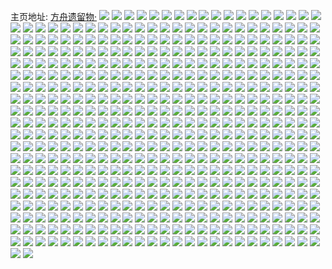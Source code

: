 主页地址: [方舟遗留物·](https://weibo.com/u/5250039933) 
![](https://wx4.sinaimg.cn/mw2000/005JiDdrly1h0zug7zqrkj30wi1ycb29.jpg) 
![](https://wx4.sinaimg.cn/mw2000/005JiDdrly1h0zufio4xvj30wi1ycb29.jpg) 
![](https://wx4.sinaimg.cn/mw2000/005JiDdrly1h0zolun19rj32c03401ky.jpg) 
![](https://wx4.sinaimg.cn/mw2000/005JiDdrly1h0z8pbam8rj30wi1ycqmg.jpg) 
![](https://wx4.sinaimg.cn/mw2000/005JiDdrly1h0z8gpj8ypj31ps1acgvw.jpg) 
![](https://wx4.sinaimg.cn/mw2000/005JiDdrly1h0z66s8z8sj30wi0ckdhm.jpg) 
![](https://wx4.sinaimg.cn/mw2000/005JiDdrly1h0yqgppq4zj30wi0emq5j.jpg) 
![](https://wx4.sinaimg.cn/mw2000/005JiDdrly1h0yqi1lr2wj30rv0e476k.jpg) 
![](https://wx4.sinaimg.cn/mw2000/005JiDdrly1h0y2yjh0rcj30wi19mjyg.jpg) 
![](https://wx4.sinaimg.cn/mw2000/005JiDdrly1h0xzfnkjnuj31zn2sru0y.jpg) 
![](https://wx4.sinaimg.cn/mw2000/005JiDdrly1h0xzfoeev8j31v72q2qv5.jpg) 
![](https://wx4.sinaimg.cn/mw2000/005JiDdrly1h0xzfq1htvj33402c01kz.jpg) 
![](https://wx4.sinaimg.cn/mw2000/005JiDdrly1h0xzfrxwm1j31sc2ds1ky.jpg) 
![](https://wx4.sinaimg.cn/mw2000/005JiDdrly1h0xzftgrvzj32c0340e82.jpg) 
![](https://wx4.sinaimg.cn/mw2000/005JiDdrly1h0xzfzcyjbj32c0340qv7.jpg) 
![](https://wx4.sinaimg.cn/mw2000/005JiDdrly1h0xzg1292jj32c0340hdu.jpg) 
![](https://wx4.sinaimg.cn/mw2000/005JiDdrly1h0xzg2e8otj32c0340u0y.jpg) 
![](https://wx4.sinaimg.cn/mw2000/005JiDdrly1h0xzg5ylvij30wi1ycql3.jpg) 
![](https://wx4.sinaimg.cn/mw2000/005JiDdrly1h0xzg4ijevj32c0340e82.jpg) 
![](https://wx4.sinaimg.cn/mw2000/005JiDdrly1h0wkf2t2fzj32c0340b2b.jpg) 
![](https://wx4.sinaimg.cn/mw2000/005JiDdrly1h0wkf1cawkj32c02yze82.jpg) 
![](https://wx4.sinaimg.cn/mw2000/005JiDdrly1h0valq5bv9j30wi0hr76f.jpg) 
![](https://wx4.sinaimg.cn/mw2000/005JiDdrly1h0vamlccd6j30wi0cw40e.jpg) 
![](https://wx4.sinaimg.cn/mw2000/005JiDdrly1h0umvgv90aj30wi1ycqce.jpg) 
![](https://wx4.sinaimg.cn/mw2000/005JiDdrly1h0tbz6kix1j30wi0o7gpc.jpg) 
![](https://wx4.sinaimg.cn/mw2000/005JiDdrly1h0tbz5lopuj30wi1ycagk.jpg) 
![](https://wx4.sinaimg.cn/mw2000/005JiDdrly1h0t3o2ftt6j32c03404qq.jpg) 
![](https://wx4.sinaimg.cn/mw2000/005JiDdrly1h0t3of90x5j31sc2dsu0x.jpg) 
![](https://wx4.sinaimg.cn/mw2000/005JiDdrly1h0t3oggiorj32c0340tyb.jpg) 
![](https://wx4.sinaimg.cn/mw2000/005JiDdrly1h0t3onb6qbj32c0340x6p.jpg) 
![](https://wx4.sinaimg.cn/mw2000/005JiDdrly1h0t351135fj30wi1yc19c.jpg) 
![](https://wx4.sinaimg.cn/mw2000/005JiDdrly1h0swj7bbx6j333y22zx6q.jpg) 
![](https://wx4.sinaimg.cn/mw2000/005JiDdrly1h0sbn0dhccj30wi1ycdxc.jpg) 
![](https://wx4.sinaimg.cn/mw2000/005JiDdrly1h0ryywviphj30wi1ycb29.jpg) 
![](https://wx4.sinaimg.cn/mw2000/005JiDdrly1h0qsowy3sbj30wi1egafq.jpg) 
![](https://wx4.sinaimg.cn/mw2000/005JiDdrly1h0qosgduoej30wi1yc4pp.jpg) 
![](https://wx4.sinaimg.cn/mw2000/005JiDdrly1h0py8sfzu6j30wi1ycjwj.jpg) 
![](https://wx4.sinaimg.cn/mw2000/005JiDdrly1h0pumzgjjbj32c03404qp.jpg) 
![](https://wx4.sinaimg.cn/mw2000/005JiDdrly1h0pun1464dj32c0340qv6.jpg) 
![](https://wx4.sinaimg.cn/mw2000/005JiDdrly1h0pupayghvj31sc2ds7wj.jpg) 
![](https://wx4.sinaimg.cn/mw2000/005JiDdrly1h0puq4prl4j31sc2dsx6p.jpg) 
![](https://wx4.sinaimg.cn/mw2000/005JiDdrly1h0pumyoko9j31sb29u1kx.jpg) 
![](https://wx4.sinaimg.cn/mw2000/005JiDdrly1h0pmvie9cmj30sg0sgjv3.jpg) 
![](https://wx4.sinaimg.cn/mw2000/005JiDdrly1h0pmvio01gj30sg0sg41k.jpg) 
![](https://wx4.sinaimg.cn/mw2000/005JiDdrly1h0pmvj89xhj30sg0sgt9b.jpg) 
![](https://wx4.sinaimg.cn/mw2000/005JiDdrly1h0pmvjpr1tj30sg0sgwgn.jpg) 
![](https://wx4.sinaimg.cn/mw2000/005JiDdrly1h0pmvk5jy4j30sg0sg3z7.jpg) 
![](https://wx4.sinaimg.cn/mw2000/005JiDdrly1h0ojiyaqisj30wi1yctdp.jpg) 
![](https://wx4.sinaimg.cn/mw2000/005JiDdrly1h0ojiwh10cj30wi1ycq7j.jpg) 
![](https://wx4.sinaimg.cn/mw2000/005JiDdrly1h0oi9nhm0rj32c0340qv5.jpg) 
![](https://wx4.sinaimg.cn/mw2000/005JiDdrly1h0nlo41jzij33402c0u0y.jpg) 
![](https://wx4.sinaimg.cn/mw2000/005JiDdrly1h0n8qfb0t3j32c02k6x6p.jpg) 
![](https://wx4.sinaimg.cn/mw2000/005JiDdrly1h0n7nj8780j30wi1yc13f.jpg) 
![](https://wx4.sinaimg.cn/mw2000/005JiDdrly1h0mnyf686lj30wi0xan1a.jpg) 
![](https://wx4.sinaimg.cn/mw2000/005JiDdrly1h0mns2tq23j30wi1ychai.jpg) 
![](https://wx4.sinaimg.cn/mw2000/005JiDdrly1h0kuwkq1onj30n90tkjv6.jpg) 
![](https://wx4.sinaimg.cn/mw2000/005JiDdrly1h0kuwl1e07j30ty0tytbx.jpg) 
![](https://wx4.sinaimg.cn/mw2000/005JiDdrly1h0ktesnd48j30ox0inn04.jpg) 
![](https://wx4.sinaimg.cn/mw2000/005JiDdrly1h0kt6cb8egj30j60hs0tt.jpg) 
![](https://wx4.sinaimg.cn/mw2000/005JiDdrly1h0jpmow8dlj30wi0kbadf.jpg) 
![](https://wx4.sinaimg.cn/mw2000/005JiDdrly1h0jpmrjw4jj30wi0rjq6q.jpg) 
![](https://wx4.sinaimg.cn/mw2000/005JiDdrly1h0io5tm2pvj31sc1sc4qp.jpg) 
![](https://wx4.sinaimg.cn/mw2000/005JiDdrly1h0io5wdk3fj31sc1sc4qp.jpg) 
![](https://wx4.sinaimg.cn/mw2000/005JiDdrly1h0io69xs5pj31sc1sckjl.jpg) 
![](https://wx4.sinaimg.cn/mw2000/005JiDdrly1h0io5pkrnjj31sc1scx6l.jpg) 
![](https://wx4.sinaimg.cn/mw2000/005JiDdrly1h0io62yzy5j32c02c0qv5.jpg) 
![](https://wx4.sinaimg.cn/mw2000/005JiDdrly1h0hdet15xwj30wi0n0gmx.jpg) 
![](https://wx4.sinaimg.cn/mw2000/005JiDdrly1h0fklnhdm5j30wi1gl7ce.jpg) 
![](https://wx4.sinaimg.cn/mw2000/005JiDdrly1h0fklo0plcj30wi0ry41y.jpg) 
![](https://wx4.sinaimg.cn/mw2000/005JiDdrly1h0fklmqskcj30wi1q644w.jpg) 
![](https://wx4.sinaimg.cn/mw2000/005JiDdrly1h0fkloet4fj30r82lr7d5.jpg) 
![](https://wx4.sinaimg.cn/mw2000/005JiDdrly1h0fkloxwpaj30wi1gw11g.jpg) 
![](https://wx4.sinaimg.cn/mw2000/005JiDdrly1h0fklpi52wj30wi0di75a.jpg) 
![](https://wx4.sinaimg.cn/mw2000/005JiDdrly1h0fklq645tj30r61rjgrj.jpg) 
![](https://wx4.sinaimg.cn/mw2000/005JiDdrly1h0fkm7kj1rj30wh15l42n.jpg) 
![](https://wx4.sinaimg.cn/mw2000/005JiDdrly1h0fkm78sspj30wi0e80vw.jpg) 
![](https://wx4.sinaimg.cn/mw2000/005JiDdrly1h0e9gsxqg7j32c0340hdt.jpg) 
![](https://wx4.sinaimg.cn/mw2000/005JiDdrly1h0bkhq01icj33402c0e82.jpg) 
![](https://wx4.sinaimg.cn/mw2000/005JiDdrly1h0biqjif02j32c03404qr.jpg) 
![](https://wx4.sinaimg.cn/mw2000/005JiDdrly1h0apfk0ul9j32c03401kx.jpg) 
![](https://wx4.sinaimg.cn/mw2000/005JiDdrly1h0ajdby1jqj30wi0e540s.jpg) 
![](https://wx4.sinaimg.cn/mw2000/005JiDdrly1h09iu6d9b7j30wi1ycn5g.jpg) 
![](https://wx4.sinaimg.cn/mw2000/005JiDdrly1h09dcic7rmj30wi0a3q4j.jpg) 
![](https://wx4.sinaimg.cn/mw2000/005JiDdrly1h08rmlvh8oj30wi17qwr1.jpg) 
![](https://wx4.sinaimg.cn/mw2000/005JiDdrly1h066utfnekj32c0340e82.jpg) 
![](https://wx4.sinaimg.cn/mw2000/005JiDdrly1h066uw18l0j30sg3qd7wi.jpg) 
![](https://wx4.sinaimg.cn/mw2000/005JiDdrly1h02b9uib5zj31sc2ds7wh.jpg) 
![](https://wx4.sinaimg.cn/mw2000/005JiDdrly1h02b9v2bkuj31o028v4qp.jpg) 
![](https://wx4.sinaimg.cn/mw2000/005JiDdrly1gzz7dru7clj32c0340kjm.jpg) 
![](https://wx4.sinaimg.cn/mw2000/005JiDdrly1gzz7ducoulj32bz2tsx6q.jpg) 
![](https://wx4.sinaimg.cn/mw2000/005JiDdrly1gzz7dz594bj32c0340kjm.jpg) 
![](https://wx4.sinaimg.cn/mw2000/005JiDdrly1gzz7eb882jj32c0340kjn.jpg) 
![](https://wx4.sinaimg.cn/mw2000/005JiDdrly1gzz7ecqlixj32c0340npa.jpg) 
![](https://wx4.sinaimg.cn/mw2000/005JiDdrly1gzz7edl61ij32c03404o6.jpg) 
![](https://wx4.sinaimg.cn/mw2000/005JiDdrly1gzz7dipy4zj32c0340npd.jpg) 
![](https://wx4.sinaimg.cn/mw2000/005JiDdrly1gzz7ef3yzoj30tu13utn9.jpg) 
![](https://wx4.sinaimg.cn/mw2000/005JiDdrly1gzwyjtz84nj30wi1ksdoq.jpg) 
![](https://wx4.sinaimg.cn/mw2000/005JiDdrly1gzwyjese9jj30wi0tlwio.jpg) 
![](https://wx4.sinaimg.cn/mw2000/005JiDdrly1gzumr01e6pj32c03401ky.jpg) 
![](https://wx4.sinaimg.cn/mw2000/005JiDdrly1gzt6x9sisvj32c02c0hdu.jpg) 
![](https://wx4.sinaimg.cn/mw2000/005JiDdrly1gzt6xe60rmj31sc2dswwc.jpg) 
![](https://wx4.sinaimg.cn/mw2000/005JiDdrly1gzt73j7ppcj31sc2dskjl.jpg) 
![](https://wx4.sinaimg.cn/mw2000/005JiDdrly1gzr9pnl8g4j32c03407wi.jpg) 
![](https://wx4.sinaimg.cn/mw2000/005JiDdrly1gzr9pmispoj30u00px75m.jpg) 
![](https://wx4.sinaimg.cn/mw2000/005JiDdrly1gzj82wppnyj30wi0m6n01.jpg) 
![](https://wx4.sinaimg.cn/mw2000/005JiDdrgy1gzi1haac3bj30wi1ycx6p.jpg) 
![](https://wx4.sinaimg.cn/mw2000/005JiDdrly1gzhxd9nyifj30wi10sjza.jpg) 
![](https://wx4.sinaimg.cn/mw2000/005JiDdrly1gzhxd94ky3j33402c07wj.jpg) 
![](https://wx4.sinaimg.cn/mw2000/005JiDdrly1gzfq2hbhhxj32c03401kz.jpg) 
![](https://wx4.sinaimg.cn/mw2000/005JiDdrly1gzfq2kf5mlj32c03407wi.jpg) 
![](https://wx4.sinaimg.cn/mw2000/005JiDdrly1gzfq2nb8s2j32c03407wi.jpg) 
![](https://wx4.sinaimg.cn/mw2000/005JiDdrly1gzfq2pwm0jj32c02ujhdu.jpg) 
![](https://wx4.sinaimg.cn/mw2000/005JiDdrly1gzfq2tr0r3j32c0340e82.jpg) 
![](https://wx4.sinaimg.cn/mw2000/005JiDdrly1gzfq2wc2ebj32c03404qq.jpg) 
![](https://wx4.sinaimg.cn/mw2000/005JiDdrly1gzfq348ql9j32c0340hdv.jpg) 
![](https://wx4.sinaimg.cn/mw2000/005JiDdrly1gzfq39zj7vj32c0340qv6.jpg) 
![](https://wx4.sinaimg.cn/mw2000/005JiDdrly1gz9btwfrw1j30wi178grd.jpg) 
![](https://wx4.sinaimg.cn/mw2000/005JiDdrly1gyuqp3e6sfj30wi1yce3v.jpg) 
![](https://wx4.sinaimg.cn/mw2000/005JiDdrly1gyf9svhztyj30u01ltaoe.jpg) 
![](https://wx4.sinaimg.cn/mw2000/005JiDdrly1gyf8tpi38ij30u01sxtl6.jpg) 
![](https://wx4.sinaimg.cn/mw2000/005JiDdrly1gxv3jg641xj30wi1yck81.jpg) 
![](https://wx4.sinaimg.cn/mw2000/005JiDdrly1gxtwgut7prj30wi0r8jun.jpg) 
![](https://wx4.sinaimg.cn/mw2000/005JiDdrly1gxqh8y5l3wj32c0340u0y.jpg) 
![](https://wx4.sinaimg.cn/mw2000/005JiDdrly1gxqh92h3qnj32c02c0hdu.jpg) 
![](https://wx4.sinaimg.cn/mw2000/005JiDdrly1gxqh96nngij32c0340hdv.jpg) 
![](https://wx4.sinaimg.cn/mw2000/005JiDdrly1gxqh9fumscj32c03407wj.jpg) 
![](https://wx4.sinaimg.cn/mw2000/005JiDdrly1gxqh9k7bikj32c03404qr.jpg) 
![](https://wx4.sinaimg.cn/mw2000/005JiDdrly1gxqh9omfzjj32c0340npf.jpg) 
![](https://wx4.sinaimg.cn/mw2000/005JiDdrly1gxqh9ru04dj32ds1scb2a.jpg) 
![](https://wx4.sinaimg.cn/mw2000/005JiDdrly1gxqh9vrukgj32722xf4qr.jpg) 
![](https://wx4.sinaimg.cn/mw2000/005JiDdrly1gxqh9zdj34j32c0340npf.jpg) 
![](https://wx4.sinaimg.cn/mw2000/005JiDdrly1gxqha0ylsyj32dr1pmu0x.jpg) 
![](https://wx4.sinaimg.cn/mw2000/005JiDdrly1gxqhahum13j32c0340qv7.jpg) 
![](https://wx4.sinaimg.cn/mw2000/005JiDdrly1gxqhb5gi8gj31yc0wiqv5.jpg) 
![](https://wx4.sinaimg.cn/mw2000/005JiDdrly1gxp49vwxjwj30wi160n2q.jpg) 
![](https://wx4.sinaimg.cn/mw2000/005JiDdrly1gxp1yudz41j32c03407wi.jpg) 
![](https://wx4.sinaimg.cn/mw2000/005JiDdrly1gxp1ywm0kfj32c0340npg.jpg) 
![](https://wx4.sinaimg.cn/mw2000/005JiDdrly1gxouis83epj30mi0u07am.jpg) 
![](https://wx4.sinaimg.cn/mw2000/005JiDdrly1gxouii74vij32c0340npe.jpg) 
![](https://wx4.sinaimg.cn/mw2000/005JiDdrly1gxouije6juj32c03404qq.jpg) 
![](https://wx4.sinaimg.cn/mw2000/005JiDdrly1gxoujbs2ldj30u01sxti4.jpg) 
![](https://wx4.sinaimg.cn/mw2000/005JiDdrly1gxouikomhij32c03404qq.jpg) 
![](https://wx4.sinaimg.cn/mw2000/005JiDdrly1gxor3zrzexj30wi0pwwm4.jpg) 
![](https://wx4.sinaimg.cn/mw2000/005JiDdrly1gxnyuhv82rj30wi0o5440.jpg) 
![](https://wx4.sinaimg.cn/mw2000/005JiDdrly1gxl8wiaheij32c03407wk.jpg) 
![](https://wx4.sinaimg.cn/mw2000/005JiDdrly1gxjjq6ndsej33402c04qq.jpg) 
![](https://wx4.sinaimg.cn/mw2000/005JiDdrly1gxjjq7gxsvj31of2c0b0i.jpg) 
![](https://wx4.sinaimg.cn/mw2000/005JiDdrly1gxjjqa3d8nj33402c07wi.jpg) 
![](https://wx4.sinaimg.cn/mw2000/005JiDdrly1gxjjqe1ujmj33402c0kjn.jpg) 
![](https://wx4.sinaimg.cn/mw2000/005JiDdrly1gxjjnrc1mhj32801o0e82.jpg) 
![](https://wx4.sinaimg.cn/mw2000/005JiDdrly1gxjjqzznnlj33402c0qv7.jpg) 
![](https://wx4.sinaimg.cn/mw2000/005JiDdrly1gxjjr3movrj33402c0npf.jpg) 
![](https://wx4.sinaimg.cn/mw2000/005JiDdrly1gxjjr7lzkzj33402c04qs.jpg) 
![](https://wx4.sinaimg.cn/mw2000/005JiDdrly1gxjjrbe9v0j33402c0x6r.jpg) 
![](https://wx4.sinaimg.cn/mw2000/005JiDdrly1gxjjrixs7yj33402c0npf.jpg) 
![](https://wx4.sinaimg.cn/mw2000/005JiDdrly1gxjjrmjmuaj333z1zwb2b.jpg) 
![](https://wx4.sinaimg.cn/mw2000/005JiDdrly1gxjjrro26aj33402c0npg.jpg) 
![](https://wx4.sinaimg.cn/mw2000/005JiDdrly1gxgk023sqhj30wi1yc489.jpg) 
![](https://wx4.sinaimg.cn/mw2000/005JiDdrly1gxfts3r9kyj33402c0hdu.jpg) 
![](https://wx4.sinaimg.cn/mw2000/005JiDdrly1gxfts1hol3j33402c07wi.jpg) 
![](https://wx4.sinaimg.cn/mw2000/005JiDdrly1gxfts6uvnyj32c03401kz.jpg) 
![](https://wx4.sinaimg.cn/mw2000/005JiDdrly1gxfts98aeyj32c03404qq.jpg) 
![](https://wx4.sinaimg.cn/mw2000/005JiDdrly1gxgrij0onmj32c03401kx.jpg) 
![](https://wx4.sinaimg.cn/mw2000/005JiDdrly1gxevithu6vj32tc2407wi.jpg) 
![](https://wx4.sinaimg.cn/mw2000/005JiDdrly1gxevj4c77nj33402c0kjm.jpg) 
![](https://wx4.sinaimg.cn/mw2000/005JiDdrly1gxeviwomo6j31ww2pghdt.jpg) 
![](https://wx4.sinaimg.cn/mw2000/005JiDdrly1gxevj8w2pyj31ww2pgqru.jpg) 
![](https://wx4.sinaimg.cn/mw2000/005JiDdrly1gxevj84nldj30u013z43h.jpg) 
![](https://wx4.sinaimg.cn/mw2000/005JiDdrly1gxeviu19i9j30bg08ljrm.jpg) 
![](https://wx4.sinaimg.cn/mw2000/005JiDdrly1gxehqf1annj31uf0pcn3k.jpg) 
![](https://wx4.sinaimg.cn/mw2000/005JiDdrly1gxdjdolt8oj32c03404qr.jpg) 
![](https://wx4.sinaimg.cn/mw2000/005JiDdrly1gxcatxosgxj329h30nqv5.jpg) 
![](https://wx4.sinaimg.cn/mw2000/005JiDdrly1gxacpw5q1wj30iy0nq3zq.jpg) 
![](https://wx4.sinaimg.cn/mw2000/005JiDdrly1gxacpvswhtj30lv0q5gnk.jpg) 
![](https://wx4.sinaimg.cn/mw2000/005JiDdrly1gxa97prjhbj31l50whnco.jpg) 
![](https://wx4.sinaimg.cn/mw2000/005JiDdrly1gxa97s6kvrj32c0340b2b.jpg) 
![](https://wx4.sinaimg.cn/mw2000/005JiDdrly1gxa97t1hnkj32712xehdu.jpg) 
![](https://wx4.sinaimg.cn/mw2000/005JiDdrly1gxa97twnq7j320e20e7wi.jpg) 
![](https://wx4.sinaimg.cn/mw2000/005JiDdrly1gxa97ntsg8j32c03401kz.jpg) 
![](https://wx4.sinaimg.cn/mw2000/005JiDdrly1gxa97wjh9dj32c03401l1.jpg) 
![](https://wx4.sinaimg.cn/mw2000/005JiDdrly1gxa97z11d4j329v2yuqv7.jpg) 
![](https://wx4.sinaimg.cn/mw2000/005JiDdrly1gxa980ksl2j31sc2dsnpe.jpg) 
![](https://wx4.sinaimg.cn/mw2000/005JiDdrly1gxa9825dzhj327l27lhdu.jpg) 
![](https://wx4.sinaimg.cn/mw2000/005JiDdrly1gxa9868h15j32c0340npf.jpg) 
![](https://wx4.sinaimg.cn/mw2000/005JiDdrly1gxa9878zn3j31sc2dsb2a.jpg) 
![](https://wx4.sinaimg.cn/mw2000/005JiDdrly1gxa97oy3iej31sc2ds7wi.jpg) 
![](https://wx4.sinaimg.cn/mw2000/005JiDdrly1gxa9885x69j31sc2ds1ky.jpg) 
![](https://wx4.sinaimg.cn/mw2000/005JiDdrly1gxa989r9h3j32c0340hdu.jpg) 
![](https://wx4.sinaimg.cn/mw2000/005JiDdrly1gxa98ci0xtj32c0340qv8.jpg) 
![](https://wx4.sinaimg.cn/mw2000/005JiDdrly1gxa98dhpz0j32c03404qr.jpg) 
![](https://wx4.sinaimg.cn/mw2000/005JiDdrly1gxa98ezc8zj32c0340npf.jpg) 
![](https://wx4.sinaimg.cn/mw2000/005JiDdrly1gxa98gpe5cj31sc2dse82.jpg) 
![](https://wx4.sinaimg.cn/mw2000/005JiDdrly1gx8qzukhy3j33402c0e83.jpg) 
![](https://wx4.sinaimg.cn/mw2000/005JiDdrly1gx8qzw8cbij33402c0kjl.jpg) 
![](https://wx4.sinaimg.cn/mw2000/005JiDdrly1gx8r01ifbwj33402c0e84.jpg) 
![](https://wx4.sinaimg.cn/mw2000/005JiDdrly1gx8r1gtcryj32c0340kjn.jpg) 
![](https://wx4.sinaimg.cn/mw2000/005JiDdrly1gx7t7lqz24j32c03401kx.jpg) 
![](https://wx4.sinaimg.cn/mw2000/005JiDdrly1gx7t7nphlrj33402c0kjm.jpg) 
![](https://wx4.sinaimg.cn/mw2000/005JiDdrly1gx7t7oydsyj32c03404qp.jpg) 
![](https://wx4.sinaimg.cn/mw2000/005JiDdrly1gx7miacv5gj32c0340qv6.jpg) 
![](https://wx4.sinaimg.cn/mw2000/005JiDdrly1gx7ir9dc4dj32c03401kz.jpg) 
![](https://wx4.sinaimg.cn/mw2000/005JiDdrly1gx7ahqivl2j30wi18pgp5.jpg) 
![](https://wx4.sinaimg.cn/mw2000/005JiDdrly1gx6mwqvoabj31sc2dsx6q.jpg) 
![](https://wx4.sinaimg.cn/mw2000/005JiDdrly1gx6n00vqj2j30yi0pgwia.jpg) 
![](https://wx4.sinaimg.cn/mw2000/005JiDdrly1gx6n082v3wj327o2y9hdv.jpg) 
![](https://wx4.sinaimg.cn/mw2000/005JiDdrly1gx6n01qjkcj32c0340npe.jpg) 
![](https://wx4.sinaimg.cn/mw2000/005JiDdrly1gx6n039v48j33402c07wj.jpg) 
![](https://wx4.sinaimg.cn/mw2000/005JiDdrly1gx6n052yxhj32c03404qp.jpg) 
![](https://wx4.sinaimg.cn/mw2000/005JiDdrly1gx6mzzqnccj33402c04qr.jpg) 
![](https://wx4.sinaimg.cn/mw2000/005JiDdrly1gx6n0aktc0j33402c0qv8.jpg) 
![](https://wx4.sinaimg.cn/mw2000/005JiDdrly1gx6n0cjz4dj32c02c07wi.jpg) 
![](https://wx4.sinaimg.cn/mw2000/005JiDdrly1gx6d1zslecj317q1mchdt.jpg) 
![](https://wx4.sinaimg.cn/mw2000/005JiDdrly1gx6d22pcm3j317q1mcb29.jpg) 
![](https://wx4.sinaimg.cn/mw2000/005JiDdrly1gx6d24vb2aj31mc17qkjl.jpg) 
![](https://wx4.sinaimg.cn/mw2000/005JiDdrly1gx6d26n5y8j317q1mc7wh.jpg) 
![](https://wx4.sinaimg.cn/mw2000/005JiDdrly1gx64kp58d2j30wi1yc4g8.jpg) 
![](https://wx4.sinaimg.cn/mw2000/005JiDdrly1gx64kog2snj30wi1yc4fq.jpg) 
![](https://wx4.sinaimg.cn/mw2000/005JiDdrly1gx5k9j5v4wj32c03404qp.jpg) 
![](https://wx4.sinaimg.cn/mw2000/005JiDdrly1gx5k9mwqtqj32c0340e81.jpg) 
![](https://wx4.sinaimg.cn/mw2000/005JiDdrly1gx4jv6hx7rj335s23unpe.jpg) 
![](https://wx4.sinaimg.cn/mw2000/005JiDdrly1gx4b0xcukdj31sc2ds1ky.jpg) 
![](https://wx4.sinaimg.cn/mw2000/005JiDdrly1gx44j1fbhzj30wi1yc4f0.jpg) 
![](https://wx4.sinaimg.cn/mw2000/005JiDdrly1gx2vsayl2dj32c03401ky.jpg) 
![](https://wx4.sinaimg.cn/mw2000/005JiDdrly1gx2vsnhndaj33402c0b2a.jpg) 
![](https://wx4.sinaimg.cn/mw2000/005JiDdrly1gx2vspvfx8j33402c0u0y.jpg) 
![](https://wx4.sinaimg.cn/mw2000/005JiDdrly1gx2vst08tzj33402c0b2b.jpg) 
![](https://wx4.sinaimg.cn/mw2000/005JiDdrly1gx2vtdmtg4j313u0tuk6s.jpg) 
![](https://wx4.sinaimg.cn/mw2000/005JiDdrly1gx24or96xgj31sc2dsx6p.jpg) 
![](https://wx4.sinaimg.cn/mw2000/005JiDdrly1gx21h884m6j33402c0e82.jpg) 
![](https://wx4.sinaimg.cn/mw2000/005JiDdrly1gx21ha08f7j33402c0x6p.jpg) 
![](https://wx4.sinaimg.cn/mw2000/005JiDdrly1gx1yw0p8nwj33402c0x6p.jpg) 
![](https://wx4.sinaimg.cn/mw2000/005JiDdrly1gx1yw22xc5j32c0340x6p.jpg) 
![](https://wx4.sinaimg.cn/mw2000/005JiDdrly1gx0rdo5tt3j31sc2ds4qq.jpg) 
![](https://wx4.sinaimg.cn/mw2000/005JiDdrly1gx0rdpta3rj31sc2dshdt.jpg) 
![](https://wx4.sinaimg.cn/mw2000/005JiDdrly1gx0rdr8f05j31sc2dse81.jpg) 
![](https://wx4.sinaimg.cn/mw2000/005JiDdrly1gx0reslm7gj33402c04qr.jpg) 
![](https://wx4.sinaimg.cn/mw2000/005JiDdrly1gx0rev117ej32c0340b2a.jpg) 
![](https://wx4.sinaimg.cn/mw2000/005JiDdrly1gx0rewihvqj33402c07wi.jpg) 
![](https://wx4.sinaimg.cn/mw2000/005JiDdrly1gx0pwzefpkj31xa340x6s.jpg) 
![](https://wx4.sinaimg.cn/mw2000/005JiDdrly1gx0nwaovi1j32c0340b2b.jpg) 
![](https://wx4.sinaimg.cn/mw2000/005JiDdrly1gx0nw8mkuoj33402c01kz.jpg) 
![](https://wx4.sinaimg.cn/mw2000/005JiDdrly1gx0nwbte21j32c03404qq.jpg) 
![](https://wx4.sinaimg.cn/mw2000/005JiDdrly1gx0nwcyfhcj33402c0b2a.jpg) 
![](https://wx4.sinaimg.cn/mw2000/005JiDdrly1gx0gwgtnf4j30wi14oagz.jpg) 
![](https://wx4.sinaimg.cn/mw2000/005JiDdrly1gx0c3injb2j30wi17hq5q.jpg) 
![](https://wx4.sinaimg.cn/mw2000/005JiDdrly1gwzxncqgcwj30wh1yb14y.jpg) 
![](https://wx4.sinaimg.cn/mw2000/005JiDdrly1gwzr31a18oj32c0340tza.jpg) 
![](https://wx4.sinaimg.cn/mw2000/005JiDdrly1gwzlt084r3j33402c01kz.jpg) 
![](https://wx4.sinaimg.cn/mw2000/005JiDdrly1gwzlk65nlzj32c03407wj.jpg) 
![](https://wx4.sinaimg.cn/mw2000/005JiDdrly1gwyi0yp946j30wi1t0gwh.jpg) 
![](https://wx4.sinaimg.cn/mw2000/005JiDdrly1gwygbes12mj33402c01ky.jpg) 
![](https://wx4.sinaimg.cn/mw2000/005JiDdrly1gwyezkmql9j31sc2dsb2a.jpg) 
![](https://wx4.sinaimg.cn/mw2000/005JiDdrly1gwyezlm2m0j31sc2dsu0x.jpg) 
![](https://wx4.sinaimg.cn/mw2000/005JiDdrly1gwyezrba8xj30pi0s8n4h.jpg) 
![](https://wx4.sinaimg.cn/mw2000/005JiDdrly1gwyezn1nnuj33402c0hdu.jpg) 
![](https://wx4.sinaimg.cn/mw2000/005JiDdrly1gwyezin9lmj32c0340hdu.jpg) 
![](https://wx4.sinaimg.cn/mw2000/005JiDdrly1gwyf0b22i0j32c0340npf.jpg) 
![](https://wx4.sinaimg.cn/mw2000/005JiDdrly1gwycvc7au1j33402c04qq.jpg) 
![](https://wx4.sinaimg.cn/mw2000/005JiDdrly1gwycvh6g2nj33402c0u0x.jpg) 
![](https://wx4.sinaimg.cn/mw2000/005JiDdrly1gwy0a2k8bdj32c0340b2a.jpg) 
![](https://wx4.sinaimg.cn/mw2000/005JiDdrly1gwxeg3v5pcj32c0340npe.jpg) 
![](https://wx4.sinaimg.cn/mw2000/005JiDdrly1gwxcdbnrp8j31oz2zx1ky.jpg) 
![](https://wx4.sinaimg.cn/mw2000/005JiDdrly1gwxcd9dggkj33402c0hdu.jpg) 
![](https://wx4.sinaimg.cn/mw2000/005JiDdrly1gwxcdclwpaj32c03401kx.jpg) 
![](https://wx4.sinaimg.cn/mw2000/005JiDdrly1gwxce7zaqaj33402c0u0y.jpg) 
![](https://wx4.sinaimg.cn/mw2000/005JiDdrly1gwxcfmq5n0j33402c0hdu.jpg) 
![](https://wx4.sinaimg.cn/mw2000/005JiDdrly1gwxcgckwrtj32c02c01ky.jpg) 
![](https://wx4.sinaimg.cn/mw2000/005JiDdrly1gww8wvoqk8j30wi1yc7ad.jpg) 
![](https://wx4.sinaimg.cn/mw2000/005JiDdrly1gwvs90iu3pj31sc2dsnpe.jpg) 
![](https://wx4.sinaimg.cn/mw2000/005JiDdrly1gwvs91p3vzj3245340b29.jpg) 
![](https://wx4.sinaimg.cn/mw2000/005JiDdrly1gwvs8ylwa7j31sc2dsu0x.jpg) 
![](https://wx4.sinaimg.cn/mw2000/005JiDdrly1gwvs94f15uj33402c0b2c.jpg) 
![](https://wx4.sinaimg.cn/mw2000/005JiDdrly1gwvs97deqcj32c0340kjm.jpg) 
![](https://wx4.sinaimg.cn/mw2000/005JiDdrly1gwvs9b0fgpj31pu2xvqv6.jpg) 
![](https://wx4.sinaimg.cn/mw2000/005JiDdrly1gwvs9d9xyoj31sc2ds1kz.jpg) 
![](https://wx4.sinaimg.cn/mw2000/005JiDdrly1gwvs9e5sgfj32c02c0e81.jpg) 
![](https://wx4.sinaimg.cn/mw2000/005JiDdrly1gwvs9g03ucj31sc2ds4qq.jpg) 
![](https://wx4.sinaimg.cn/mw2000/005JiDdrly1gwuz7r17duj32c0340e83.jpg) 
![](https://wx4.sinaimg.cn/mw2000/005JiDdrly1gwtohehh0mj32c0340qv6.jpg) 
![](https://wx4.sinaimg.cn/mw2000/005JiDdrly1gwtohfx5znj33402c0qv6.jpg) 
![](https://wx4.sinaimg.cn/mw2000/005JiDdrly1gwtohhjiudj33402c0qv5.jpg) 
![](https://wx4.sinaimg.cn/mw2000/005JiDdrly1gwtltg90grj32c0340b2b.jpg) 
![](https://wx4.sinaimg.cn/mw2000/005JiDdrly1gwsq89ts6ej32c03404qr.jpg) 
![](https://wx4.sinaimg.cn/mw2000/005JiDdrly1gwsj5xvhcrj32c0340kjn.jpg) 
![](https://wx4.sinaimg.cn/mw2000/005JiDdrly1gwsj62h2u8j31pg2dsnpd.jpg) 
![](https://wx4.sinaimg.cn/mw2000/005JiDdrly1gwsj67akh9j32c0340x6p.jpg) 
![](https://wx4.sinaimg.cn/mw2000/005JiDdrly1gwsj5k41bhj32c03401l0.jpg) 
![](https://wx4.sinaimg.cn/mw2000/005JiDdrly1gwsj6blffgj31sc2dskjl.jpg) 
![](https://wx4.sinaimg.cn/mw2000/005JiDdrly1gwsj6h72kgj32c0340u0x.jpg) 
![](https://wx4.sinaimg.cn/mw2000/005JiDdrly1gwqf3a4e22j32c0340kjl.jpg) 
![](https://wx4.sinaimg.cn/mw2000/005JiDdrly1gwqb0mjo8cj31sc2dsqv6.jpg) 
![](https://wx4.sinaimg.cn/mw2000/005JiDdrly1gwqbbi8d1ej31sc2dsu0x.jpg) 
![](https://wx4.sinaimg.cn/mw2000/005JiDdrly1gwq7oznhydj33402c0npd.jpg) 
![](https://wx4.sinaimg.cn/mw2000/005JiDdrly1gwq5eoa25gj31sc2ds7wi.jpg) 
![](https://wx4.sinaimg.cn/mw2000/005JiDdrly1gwpzi75fugj30u01sxgt9.jpg) 
![](https://wx4.sinaimg.cn/mw2000/005JiDdrly1gwpjblvxqtj33402c0kjl.jpg) 
![](https://wx4.sinaimg.cn/mw2000/005JiDdrly1gwpjbncessj32c0340u0x.jpg) 
![](https://wx4.sinaimg.cn/mw2000/005JiDdrly1gwpjbo6g8ej326m2wu4qp.jpg) 
![](https://wx4.sinaimg.cn/mw2000/005JiDdrly1gwpbrvhi3kj32c0340qv6.jpg) 
![](https://wx4.sinaimg.cn/mw2000/005JiDdrly1gwp5rcoqtaj32c03407wi.jpg) 
![](https://wx4.sinaimg.cn/mw2000/005JiDdrly1gwp5raxzucj33402c04qr.jpg) 
![](https://wx4.sinaimg.cn/mw2000/005JiDdrly1gwp5rdgt7kj32c0340u0x.jpg) 
![](https://wx4.sinaimg.cn/mw2000/005JiDdrly1gwp5rehxgaj32c0340kjl.jpg) 
![](https://wx4.sinaimg.cn/mw2000/005JiDdrly1gwp42b56axj33402c0hdu.jpg) 
![](https://wx4.sinaimg.cn/mw2000/005JiDdrly1gwp42ct5gnj32c0340kjn.jpg) 
![](https://wx4.sinaimg.cn/mw2000/005JiDdrly1gwp42dt8qqj33402c0kjl.jpg) 
![](https://wx4.sinaimg.cn/mw2000/005JiDdrly1gwp42f8wp5j33402c0kjm.jpg) 
![](https://wx4.sinaimg.cn/mw2000/005JiDdrly1gwp42gsjhej32c02c0kjm.jpg) 
![](https://wx4.sinaimg.cn/mw2000/005JiDdrly1gwp429wxqrj32c0340u10.jpg) 
![](https://wx4.sinaimg.cn/mw2000/005JiDdrly1gwo8mua2j2j32c0340qv5.jpg) 
![](https://wx4.sinaimg.cn/mw2000/005JiDdrly1gwo8myh7ppj31sc2dsb29.jpg) 
![](https://wx4.sinaimg.cn/mw2000/005JiDdrly1gwo8e7dwxej30rl1pon2s.jpg) 
![](https://wx4.sinaimg.cn/mw2000/005JiDdrly1gwo5jes4jhj32c03407wj.jpg) 
![](https://wx4.sinaimg.cn/mw2000/005JiDdrly1gwo10czwcrj32c03407wi.jpg) 
![](https://wx4.sinaimg.cn/mw2000/005JiDdrly1gwo10awed3j33402c0qv5.jpg) 
![](https://wx4.sinaimg.cn/mw2000/005JiDdrly1gwo10enlrnj33402c04qq.jpg) 
![](https://wx4.sinaimg.cn/mw2000/005JiDdrly1gwkwc72zssj31sc2dsu0x.jpg) 
![](https://wx4.sinaimg.cn/mw2000/005JiDdrly1gwkwc98upsj31sc2dsqv5.jpg) 
![](https://wx4.sinaimg.cn/mw2000/005JiDdrly1gwkwgq7w3ej335s23u1ky.jpg) 
![](https://wx4.sinaimg.cn/mw2000/005JiDdrly1gwkwetdt6kj322m23t4qp.jpg) 
![](https://wx4.sinaimg.cn/mw2000/005JiDdrly1gwkwexgc34j335s23uu0y.jpg) 
![](https://wx4.sinaimg.cn/mw2000/005JiDdrly1gwkwc4gd2aj335s23uqv6.jpg) 
![](https://wx4.sinaimg.cn/mw2000/005JiDdrly1gwkweyrobxj32c0340x6p.jpg) 
![](https://wx4.sinaimg.cn/mw2000/005JiDdrly1gwkwezoo0qj31sc2dsb29.jpg) 
![](https://wx4.sinaimg.cn/mw2000/005JiDdrly1gwkwf2ssxmj31sc2dshdu.jpg) 
![](https://wx4.sinaimg.cn/mw2000/005JiDdrly1gwkwf3ziozj33402c0npe.jpg) 
![](https://wx4.sinaimg.cn/mw2000/005JiDdrly1gwkwlxmrnwj31sc2dse81.jpg) 
![](https://wx4.sinaimg.cn/mw2000/005JiDdrly1gwlkv9unbnj31sc2dsx6p.jpg) 
![](https://wx4.sinaimg.cn/mw2000/005JiDdrly1gwkwf5mrecj33402c0u0y.jpg) 
![](https://wx4.sinaimg.cn/mw2000/005JiDdrly1gwkwgxjywwj328s2zpqv5.jpg) 
![](https://wx4.sinaimg.cn/mw2000/005JiDdrly1gwkwgzh8ejj32c0340u0y.jpg) 
![](https://wx4.sinaimg.cn/mw2000/005JiDdrly1gwkwh34xzwj31sc2dse81.jpg) 
![](https://wx4.sinaimg.cn/mw2000/005JiDdrly1gwkwh4bxudj31sc2dskjl.jpg) 
![](https://wx4.sinaimg.cn/mw2000/005JiDdrly1gwkwi5vjoqj33402c0npe.jpg) 
![](https://wx4.sinaimg.cn/mw2000/005JiDdrly1gwke0p2f0uj327m2y5kjm.jpg) 
![](https://wx4.sinaimg.cn/mw2000/005JiDdrly1gwke2vomznj31sc2dsnpe.jpg) 
![](https://wx4.sinaimg.cn/mw2000/005JiDdrly1gwk932r8zwj32c0340kjl.jpg) 
![](https://wx4.sinaimg.cn/mw2000/005JiDdrly1gwjnjvbun8j32c03401kz.jpg) 
![](https://wx4.sinaimg.cn/mw2000/005JiDdrly1gwjgozjt4tj33402c0b2a.jpg) 
![](https://wx4.sinaimg.cn/mw2000/005JiDdrly1gwjgoxa33aj33402c0hdu.jpg) 
![](https://wx4.sinaimg.cn/mw2000/005JiDdrly1gwiiolu32aj30u01sxgts.jpg) 
![](https://wx4.sinaimg.cn/mw2000/005JiDdrly1gwhwa58f6hj32c0340e82.jpg) 
![](https://wx4.sinaimg.cn/mw2000/005JiDdrly1gwh3ekqek0j30wi0dpabp.jpg) 
![](https://wx4.sinaimg.cn/mw2000/005JiDdrly1gwh0fser8gj31rn2zgu0x.jpg) 
![](https://wx4.sinaimg.cn/mw2000/005JiDdrly1gwgz2jk4r3j32c0340u0y.jpg) 
![](https://wx4.sinaimg.cn/mw2000/005JiDdrly1gwgxdbdexwj32c0340x6q.jpg) 
![](https://wx4.sinaimg.cn/mw2000/005JiDdrly1gwg1lwe9dxj32c0340u0y.jpg) 
![](https://wx4.sinaimg.cn/mw2000/005JiDdrly1gwg1m09jlcj32c03407wj.jpg) 
![](https://wx4.sinaimg.cn/mw2000/005JiDdrly1gwg1oeo9odj31sb24d7wi.jpg) 
![](https://wx4.sinaimg.cn/mw2000/005JiDdrly1gwg1m29mjpj33402c01ky.jpg) 
![](https://wx4.sinaimg.cn/mw2000/005JiDdrly1gwg1m4izuwj32c03404qq.jpg) 
![](https://wx4.sinaimg.cn/mw2000/005JiDdrly1gwg1ls0c1fj32c0340u0x.jpg) 
![](https://wx4.sinaimg.cn/mw2000/005JiDdrly1gwftk1odgcj30wi0thqeq.jpg) 
![](https://wx4.sinaimg.cn/mw2000/005JiDdrly1gwftk8lvzrj30wi0mmth3.jpg) 
![](https://wx4.sinaimg.cn/mw2000/005JiDdrly1gwfirxnd1oj30wi1ycha2.jpg) 
![](https://wx4.sinaimg.cn/mw2000/005JiDdrly1gwewv1w846j32c03401kz.jpg) 
![](https://wx4.sinaimg.cn/mw2000/005JiDdrly1gwel7rm8rjj30wi1ax448.jpg) 
![](https://wx4.sinaimg.cn/mw2000/005JiDdrly1gwel7shy7xj30wi190wjl.jpg) 
![](https://wx4.sinaimg.cn/mw2000/005JiDdrly1gwel7td5ndj30wi18w43k.jpg) 
![](https://wx4.sinaimg.cn/mw2000/005JiDdrly1gwel7r7a9zj30wi190q7z.jpg) 
![](https://wx4.sinaimg.cn/mw2000/005JiDdrly1gwel7tvdqqj30wi18e78v.jpg) 
![](https://wx4.sinaimg.cn/mw2000/005JiDdrly1gwel7uc7bpj30wi1j6qa6.jpg) 
![](https://wx4.sinaimg.cn/mw2000/005JiDdrly1gwel7v0aizj30wi1atq8s.jpg) 
![](https://wx4.sinaimg.cn/mw2000/005JiDdrly1gwel7vjn8sj30wi1efjy4.jpg) 
![](https://wx4.sinaimg.cn/mw2000/005JiDdrly1gwel7w952qj30wi1tx49i.jpg) 
![](https://wx4.sinaimg.cn/mw2000/005JiDdrly1gwdos54ko1j32c0340hdw.jpg) 
![](https://wx4.sinaimg.cn/mw2000/005JiDdrly1gwdfef3w8cj32c03404qr.jpg) 
![](https://wx4.sinaimg.cn/mw2000/005JiDdrly1gwdfegje98j33402c0hdu.jpg) 
![](https://wx4.sinaimg.cn/mw2000/005JiDdrly1gwdffd0721j32c0340kjm.jpg) 
![](https://wx4.sinaimg.cn/mw2000/005JiDdrly1gwdff45c83j31sc2dsx19.jpg) 
![](https://wx4.sinaimg.cn/mw2000/005JiDdrly1gwdfumwgrsj31sc2ds4qs.jpg) 
![](https://wx4.sinaimg.cn/mw2000/005JiDdrly1gwdfv0c7kcj31sc2dsb2a.jpg) 
![](https://wx4.sinaimg.cn/mw2000/005JiDdrly1gwdff3dusjj33402c0b2d.jpg) 
![](https://wx4.sinaimg.cn/mw2000/005JiDdrly1gwdfeatulbj31sc2ds1kz.jpg) 
![](https://wx4.sinaimg.cn/mw2000/005JiDdrly1gwdfede45kj33402c07wl.jpg) 
![](https://wx4.sinaimg.cn/mw2000/005JiDdrly1gwcg88gichj31t82xru0x.jpg) 
![](https://wx4.sinaimg.cn/mw2000/005JiDdrly1gwcg89u1vpj32c0340x6p.jpg) 
![](https://wx4.sinaimg.cn/mw2000/005JiDdrly1gwcg8cg5nyj30wi1yckjl.jpg) 
![](https://wx4.sinaimg.cn/mw2000/005JiDdrly1gwcg8d9m4bj30n00mh3zm.jpg) 
![](https://wx4.sinaimg.cn/mw2000/005JiDdrly1gwcg8e6ix8j33402c0hdt.jpg) 
![](https://wx4.sinaimg.cn/mw2000/005JiDdrly1gwcddytovuj33402c0kjm.jpg) 
![](https://wx4.sinaimg.cn/mw2000/005JiDdrly1gwcde15f1oj30wi1yc7uu.jpg) 
![](https://wx4.sinaimg.cn/mw2000/005JiDdrly1gwblvwh5p4j32c0340b29.jpg) 
![](https://wx4.sinaimg.cn/mw2000/005JiDdrly1gwazq203s3j31yc0wi7wh.jpg) 
![](https://wx4.sinaimg.cn/mw2000/005JiDdrly1gwaylzmhwcj33402c0kjl.jpg) 
![](https://wx4.sinaimg.cn/mw2000/005JiDdrly1gw99f3qtacj33402c0npf.jpg) 
![](https://wx4.sinaimg.cn/mw2000/005JiDdrly1gw99f1loduj33402c0kjm.jpg) 
![](https://wx4.sinaimg.cn/mw2000/005JiDdrly1gw84bsu1isj32c0340u0y.jpg) 
![](https://wx4.sinaimg.cn/mw2000/005JiDdrly1gw84btq64qj327h3404qp.jpg) 
![](https://wx4.sinaimg.cn/mw2000/005JiDdrly1gw80iuthsqj33402c07wj.jpg) 
![](https://wx4.sinaimg.cn/mw2000/005JiDdrly1gw80ixhgy7j33402c0kjm.jpg) 
![](https://wx4.sinaimg.cn/mw2000/005JiDdrly1gw80irrqs8j33402c0hdv.jpg) 
![](https://wx4.sinaimg.cn/mw2000/005JiDdrly1gw80iyreymj30wi1ycqc4.jpg) 
![](https://wx4.sinaimg.cn/mw2000/005JiDdrly1gw80juw23zj32c0340e81.jpg) 
![](https://wx4.sinaimg.cn/mw2000/005JiDdrly1gw80jtpas8j32c0340qv5.jpg) 
![](https://wx4.sinaimg.cn/mw2000/005JiDdrly1gw7uaxb57cj32973091ky.jpg) 
![](https://wx4.sinaimg.cn/mw2000/005JiDdrly1gw7ub4yj0uj31wt2tqhdt.jpg) 
![](https://wx4.sinaimg.cn/mw2000/005JiDdrly1gw7ub6iq8xj32c0340u0x.jpg) 
![](https://wx4.sinaimg.cn/mw2000/005JiDdrly1gw7ub7v4iaj32c0340qv5.jpg) 
![](https://wx4.sinaimg.cn/mw2000/005JiDdrly1gw43wtfo3tj31sc2dsu0y.jpg) 
![](https://wx4.sinaimg.cn/mw2000/005JiDdrly1gw43ww7lsdj31sc2dsqv6.jpg) 
![](https://wx4.sinaimg.cn/mw2000/005JiDdrly1gw24qtrnruj31sc2dsnpe.jpg) 
![](https://wx4.sinaimg.cn/mw2000/005JiDdrly1gw24ralxwgj31sc2dshac.jpg) 
![](https://wx4.sinaimg.cn/mw2000/005JiDdrly1gw24qq6eu1j31sc2ds4qr.jpg) 
![](https://wx4.sinaimg.cn/mw2000/005JiDdrly1gw24r03qqpj33402c0kjn.jpg) 
![](https://wx4.sinaimg.cn/mw2000/005JiDdrly1gw24r2athsj33402c01kz.jpg) 
![](https://wx4.sinaimg.cn/mw2000/005JiDdrly1gw24r77f4tj33402c0kjm.jpg) 
![](https://wx4.sinaimg.cn/mw2000/005JiDdrly1gw24r9ajr0j33402c0qv6.jpg) 
![](https://wx4.sinaimg.cn/mw2000/005JiDdrly1gw24t8t4hdj33402c0b2a.jpg) 
![](https://wx4.sinaimg.cn/mw2000/005JiDdrly1gw24tasmiqj33402c0e82.jpg) 
![](https://wx4.sinaimg.cn/mw2000/005JiDdrly1gw0o9fya87j30wi1yctu1.jpg) 
![](https://wx4.sinaimg.cn/mw2000/005JiDdrly1gvxd22mk72j30ds0fvtae.jpg) 
![](https://wx4.sinaimg.cn/mw2000/005JiDdrly1gvxd24ma73j33402c0x6p.jpg) 
![](https://wx4.sinaimg.cn/mw2000/005JiDdrly1gvw9kfk7chj304g04gglf.jpg) 
![](https://wx4.sinaimg.cn/mw2000/005JiDdrly1gvuzgjfz2uj33402c0hdu.jpg) 
![](https://wx4.sinaimg.cn/mw2000/005JiDdrly1gvu17z2idwj31yc0widtg.jpg) 
![](https://wx4.sinaimg.cn/mw2000/005JiDdrly1gvu17zxckxj31yc0wiws6.jpg) 
![](https://wx4.sinaimg.cn/mw2000/005JiDdrly1gvu17xsupfj32c0340u0y.jpg) 
![](https://wx4.sinaimg.cn/mw2000/005JiDdrly1gvu186obdkj31sb2bvhdt.jpg) 
![](https://wx4.sinaimg.cn/mw2000/005JiDdrly1gvu18143zkj31sc2dsnpd.jpg) 
![](https://wx4.sinaimg.cn/mw2000/005JiDdrly1gvu1841wg9j32c03407wj.jpg) 
![](https://wx4.sinaimg.cn/mw2000/005JiDdrly1gvu1822fjkj31sc2dsnek.jpg) 
![](https://wx4.sinaimg.cn/mw2000/005JiDdrly1gvu1856r44j31sc2dsnpd.jpg) 
![](https://wx4.sinaimg.cn/mw2000/005JiDdrly1gvu187rcpmj33402c0hdu.jpg) 
![](https://wx4.sinaimg.cn/mw2000/005JiDdrly1gvqsjtdrujj63402c0kjm02.jpg) 
![](https://wx4.sinaimg.cn/mw2000/005JiDdrly1gvqsjx9nmej33402c01kz.jpg) 
![](https://wx4.sinaimg.cn/mw2000/005JiDdrly1gvqsk4v4ikj61sc2dsx6q02.jpg) 
![](https://wx4.sinaimg.cn/mw2000/005JiDdrly1gvqsjzcfjsj32c03401ky.jpg) 
![](https://wx4.sinaimg.cn/mw2000/005JiDdrly1gvqsjpzsvrj63402c04qp02.jpg) 
![](https://wx4.sinaimg.cn/mw2000/005JiDdrly1gvqsk0nncbj63402c0u0x02.jpg) 
![](https://wx4.sinaimg.cn/mw2000/005JiDdrly1gvqsk2686yj32c0340x4b.jpg) 
![](https://wx4.sinaimg.cn/mw2000/005JiDdrly1gvqsjnf0oej63402c0e8302.jpg) 
![](https://wx4.sinaimg.cn/mw2000/005JiDdrly1gvqsk6gvk2j62c0340e8202.jpg) 
![](https://wx4.sinaimg.cn/mw2000/005JiDdrly1gvnbatignjj62c0340hdt02.jpg) 
![](https://wx4.sinaimg.cn/mw2000/005JiDdrly1gvnbaqigtpj31sc2ds1ky.jpg) 
![](https://wx4.sinaimg.cn/mw2000/005JiDdrly1gvnbaxq8s5j62c03401kz02.jpg) 
![](https://wx4.sinaimg.cn/mw2000/005JiDdrly1gvjwxgtzvaj32c0340e82.jpg) 
![](https://wx4.sinaimg.cn/mw2000/005JiDdrly1gvjwxkd2r8j62c03404qr02.jpg) 
![](https://wx4.sinaimg.cn/mw2000/005JiDdrly1gvjwxfecbsj62c03401kz02.jpg) 
![](https://wx4.sinaimg.cn/mw2000/005JiDdrly1gvhnzp4q6hj61sc2dsx6p02.jpg) 
![](https://wx4.sinaimg.cn/mw2000/005JiDdrly1gvhnzs3i8qj62c0340x6q02.jpg) 
![](https://wx4.sinaimg.cn/mw2000/005JiDdrly1gvho19f160j62c0340e8202.jpg) 
![](https://wx4.sinaimg.cn/mw2000/005JiDdrly1gvhnzsysdfj61sc2dskjl02.jpg) 
![](https://wx4.sinaimg.cn/mw2000/005JiDdrly1gvhnzulw01j61sc2ds1ky02.jpg) 
![](https://wx4.sinaimg.cn/mw2000/005JiDdrly1gvhnzo3se2j61sc2ds7wi02.jpg) 
![](https://wx4.sinaimg.cn/mw2000/005JiDdrly1gvho22uoyxj63402c0npd02.jpg) 
![](https://wx4.sinaimg.cn/mw2000/005JiDdrly1gvho24n0y3j62c0340kjm02.jpg) 
![](https://wx4.sinaimg.cn/mw2000/005JiDdrly1gvho29ujb1j63402c04mm02.jpg) 
![](https://wx4.sinaimg.cn/mw2000/005JiDdrly1gvacan4ak1j62c0340x6q02.jpg) 
![](https://wx4.sinaimg.cn/mw2000/005JiDdrly1gvacal10ahj61sc2dsu0x02.jpg) 
![](https://wx4.sinaimg.cn/mw2000/005JiDdrly1gvacao6giaj61sc2dshdt02.jpg) 
![](https://wx4.sinaimg.cn/mw2000/005JiDdrly1gvacapkxrkj63402c0qv502.jpg) 
![](https://wx4.sinaimg.cn/mw2000/005JiDdrly1gvacaqzoerj63402c0hdt02.jpg) 
![](https://wx4.sinaimg.cn/mw2000/005JiDdrly1guyx8l96e8j63402c0kjm02.jpg) 
![](https://wx4.sinaimg.cn/mw2000/005JiDdrly1guyo8n3ssnj62c0340u0x02.jpg) 
![](https://wx4.sinaimg.cn/mw2000/005JiDdrly1guu4nxi0abj62c0340e8202.jpg) 
![](https://wx4.sinaimg.cn/mw2000/005JiDdrly1guolt0v603j635s23u4qr02.jpg) 
![](https://wx4.sinaimg.cn/mw2000/005JiDdrly1guolv2xb85j635s23ub2b02.jpg) 
![](https://wx4.sinaimg.cn/mw2000/005JiDdrly1guolv8noaaj637k4tce8502.jpg) 
![](https://wx4.sinaimg.cn/mw2000/005JiDdrly1guolsvg6czj61sc2ds4qq02.jpg) 
![](https://wx4.sinaimg.cn/mw2000/005JiDdrly1guolttaojqj61sc2ds4qq02.jpg) 
![](https://wx4.sinaimg.cn/mw2000/005JiDdrly1guolvaq2syj62c0340u0y02.jpg) 
![](https://wx4.sinaimg.cn/mw2000/005JiDdrly1gumd4uf0shj60sg1ji1fo02.jpg) 
![](https://wx4.sinaimg.cn/mw2000/005JiDdrly1gumd59wsntj60sg23u1kx02.jpg) 
![](https://wx4.sinaimg.cn/mw2000/005JiDdrly1gumd520xtmj62c0340x6s02.jpg) 
![](https://wx4.sinaimg.cn/mw2000/005JiDdrly1gumd5774lvj635s23unpe02.jpg) 
![](https://wx4.sinaimg.cn/mw2000/005JiDdrly1guisf619lnj62c0340npe02.jpg) 
![](https://wx4.sinaimg.cn/mw2000/005JiDdrly1guisf9q0hlj61n22kpx6p02.jpg) 
![](https://wx4.sinaimg.cn/mw2000/005JiDdrly1guisf2bf1yj62c033znpe02.jpg) 
![](https://wx4.sinaimg.cn/mw2000/005JiDdrly1guisfc7ep2j61sc2dse8102.jpg) 
![](https://wx4.sinaimg.cn/mw2000/005JiDdrly1guisffwnxpj31sc2ds1ky.jpg) 
![](https://wx4.sinaimg.cn/mw2000/005JiDdrly1guisfnths6j61sc2dsqv502.jpg) 
![](https://wx4.sinaimg.cn/mw2000/005JiDdrly1guisfre90nj61sc1sb7wh02.jpg) 
![](https://wx4.sinaimg.cn/mw2000/005JiDdrly1guisfuymdoj61o01o04qp02.jpg) 
![](https://wx4.sinaimg.cn/mw2000/005JiDdrly1guisfj13iuj31sc2ds1ky.jpg) 
![](https://wx4.sinaimg.cn/mw2000/005JiDdrly1gu77zwpsytj32c02c0qv6.jpg) 
![](https://wx4.sinaimg.cn/mw2000/005JiDdrly1gu2k4pro2ij61sc2dsb2902.jpg) 
![](https://wx4.sinaimg.cn/mw2000/005JiDdrly1gu2k5kb1rcj60u00miajk02.jpg) 
![](https://wx4.sinaimg.cn/mw2000/005JiDdrly1gu2k6boog5j313u0tutl5.jpg) 
![](https://wx4.sinaimg.cn/mw2000/005JiDdrly1gu2k66tbuaj30z40u0k7e.jpg) 
![](https://wx4.sinaimg.cn/mw2000/005JiDdrly1gtv11mfd1dj60ri0sp0vu02.jpg) 
![](https://wx4.sinaimg.cn/mw2000/005JiDdrly1gtv11nr9yyj60hs0a4wek02.jpg) 
![](https://wx4.sinaimg.cn/mw2000/005JiDdrly1gtkxwmy2owj61900u0wod02.jpg) 
![](https://wx4.sinaimg.cn/mw2000/005JiDdrly1gtkxbqxxkuj32c0340b2a.jpg) 
![](https://wx4.sinaimg.cn/mw2000/005JiDdrly1gtkxbsj7k3j30hs0hsgn4.jpg) 
![](https://wx4.sinaimg.cn/mw2000/005JiDdrly1gtip76d4d9j30wi1ycqj7.jpg) 
![](https://wx4.sinaimg.cn/mw2000/005JiDdrly1gtilt58u8oj30wi1yc1kx.jpg) 
![](https://wx4.sinaimg.cn/mw2000/005JiDdrly1gth91xjvplj30wi1yc17b.jpg) 
![](https://wx4.sinaimg.cn/mw2000/005JiDdrly1gtawccgjy9j31sc2dsu0x.jpg) 
![](https://wx4.sinaimg.cn/mw2000/005JiDdrly1gt698xmzjij31400u0n36.jpg) 
![](https://wx4.sinaimg.cn/mw2000/005JiDdrly1gt6996uwplj61400u079602.jpg) 
![](https://wx4.sinaimg.cn/mw2000/005JiDdrly1gt6995zrrlj31400u0q8k.jpg) 
![](https://wx4.sinaimg.cn/mw2000/005JiDdrly1gt698zqdyuj31400u010g.jpg) 
![](https://wx4.sinaimg.cn/mw2000/005JiDdrly1gt6991xvsej313y0u0ai5.jpg) 
![](https://wx4.sinaimg.cn/mw2000/005JiDdrly1gt6992lomhj31400u0tga.jpg) 
